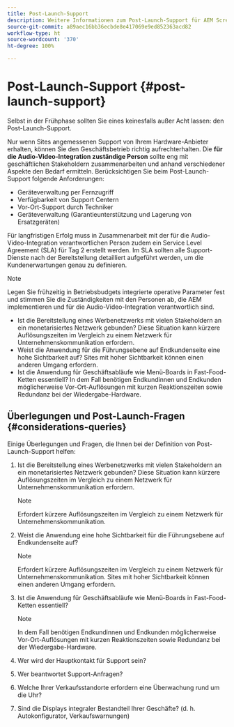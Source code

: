 ```yaml
---
title: Post-Launch-Support
description: Weitere Informationen zum Post-Launch-Support für AEM Screens finden Sie im Best-Practices-Handbuch.
source-git-commit: a89aec16bb36ecbde8e417069e9ed852363acd82
workflow-type: ht
source-wordcount: '370'
ht-degree: 100%

---
```



# Post-Launch-Support {#post-launch-support}

Selbst in der Frühphase sollten Sie eines keinesfalls außer Acht lassen: den Post-Launch-Support.

Nur wenn Sites angemessenen Support von Ihrem Hardware-Anbieter erhalten, können Sie den Geschäftsbetrieb richtig aufrechterhalten. Die **für die Audio-Video-Integration zuständige Person** sollte eng mit geschäftlichen Stakeholdern zusammenarbeiten und anhand verschiedener Aspekte den Bedarf ermitteln.
Berücksichtigen Sie beim Post-Launch-Support folgende Anforderungen:

* Geräteverwaltung per Fernzugriff
* Verfügbarkeit von Support Centern
* Vor-Ort-Support durch Techniker
* Geräteverwaltung (Garantieunterstützung und Lagerung von Ersatzgeräten)

Für langfristigen Erfolg muss in Zusammenarbeit mit der für die Audio-Video-Integration verantwortlichen Person zudem ein Service Level Agreement (SLA) für Tag 2 erstellt werden. Im SLA sollten alle Support-Dienste nach der Bereitstellung detailliert aufgeführt werden, um die Kundenerwartungen genau zu definieren.

>[!NOTE]
>
>Legen Sie frühzeitig in Betriebsbudgets integrierte operative Parameter fest und stimmen Sie die Zuständigkeiten mit den Personen ab, die AEM implementieren und für die Audio-Video-Integration verantwortlich sind.
>
>* Ist die Bereitstellung eines Werbenetzwerks mit vielen Stakeholdern an ein monetarisiertes Netzwerk gebunden? Diese Situation kann kürzere Auflösungszeiten im Vergleich zu einem Netzwerk für Unternehmenskommunikation erfordern.
>* Weist die Anwendung für die Führungsebene auf Endkundenseite eine hohe Sichtbarkeit auf? Sites mit hoher Sichtbarkeit können einen anderen Umgang erfordern.
>* Ist die Anwendung für Geschäftsabläufe wie Menü-Boards in Fast-Food-Ketten essentiell? In dem Fall benötigen Endkundinnen und Endkunden möglicherweise Vor-Ort-Auflösungen mit kurzen Reaktionszeiten sowie Redundanz bei der Wiedergabe-Hardware.

## Überlegungen und Post-Launch-Fragen {#considerations-queries}

Einige Überlegungen und Fragen, die Ihnen bei der Definition von Post-Launch-Support helfen:

1. Ist die Bereitstellung eines Werbenetzwerks mit vielen Stakeholdern an ein monetarisiertes Netzwerk gebunden? Diese Situation kann kürzere Auflösungszeiten im Vergleich zu einem Netzwerk für Unternehmenskommunikation erfordern.
 
   >[!NOTE]
   >
   >Erfordert kürzere Auflösungszeiten im Vergleich zu einem Netzwerk für Unternehmenskommunikation. 

1. Weist die Anwendung eine hohe Sichtbarkeit für die Führungsebene auf Endkundenseite auf?

   >[!NOTE]
   >
   >Erfordert kürzere Auflösungszeiten im Vergleich zu einem Netzwerk für Unternehmenskommunikation. Sites mit hoher Sichtbarkeit können einen anderen Umgang erfordern.

1. Ist die Anwendung für Geschäftsabläufe wie Menü-Boards in Fast-Food-Ketten essentiell?

   >[!NOTE]
   >
   >In dem Fall benötigen Endkundinnen und Endkunden möglicherweise Vor-Ort-Auflösungen mit kurzen Reaktionszeiten sowie Redundanz bei der Wiedergabe-Hardware.

1. Wer wird der Hauptkontakt für Support sein?

1. Wer beantwortet Support-Anfragen?

1. Welche Ihrer Verkaufsstandorte erfordern eine Überwachung rund um die Uhr?

1. Sind die Displays integraler Bestandteil Ihrer Geschäfte? (d. h. Autokonfigurator, Verkaufswarnungen)
